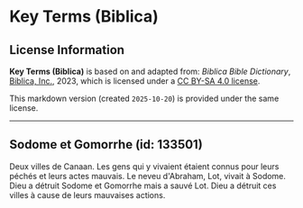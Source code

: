# Key Terms (Biblica)

## License Information

**Key Terms (Biblica)** is based on and adapted from: _Biblica Bible Dictionary_, [Biblica, Inc.](https://www.biblica.com/), 2023, which is licensed under a [CC BY-SA 4.0 license](https://creativecommons.org/licenses/by-sa/4.0/legalcode.en).

This markdown version (created `2025-10-20`) is provided under the same license.



--------------------------------

## Sodome et Gomorrhe (id: 133501)

Deux villes de Canaan. Les gens qui y vivaient étaient connus pour leurs péchés et leurs actes mauvais. Le neveu d'Abraham, Lot, vivait à Sodome. Dieu a détruit Sodome et Gomorrhe mais a sauvé Lot. Dieu a détruit ces villes à cause de leurs mauvaises actions.


